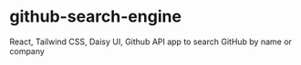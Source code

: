# github-search-engine
React, Tailwind CSS, Daisy UI, Github API app to search GitHub by name or company
